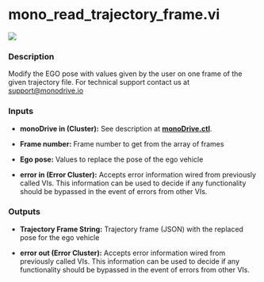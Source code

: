 # mono_read_trajectory_frame.vi

<p class="img_container">
<img class="lg_img" src="../mono_read_trajectory_frame.png"/>
</p>

### Description

Modify the EGO pose with values given by the user on one frame of the given trajectory file. 
For technical support contact us at support@monodrive.io

### Inputs
- **monoDrive in (Cluster):** See description at [**monoDrive.ctl**](../structures/monoDrive.md). 


- **Frame number:**  Frame number to get from the array of frames
 

- **Ego pose:**  Values to replace the pose of the ego vehicle
 

- **error in (Error Cluster):** Accepts error information wired from previously called VIs. This information can be used to decide if any functionality should be bypassed in the event of errors from other VIs. 

### Outputs

- **Trajectory Frame String:**  Trajectory frame (JSON) with the replaced pose for the ego
vehicle
 

- **error out (Error Cluster):** Accepts error information wired from previously called VIs. This information can be used to decide if any functionality should be bypassed in the event of errors from other VIs. 

<p>&nbsp;</p>
